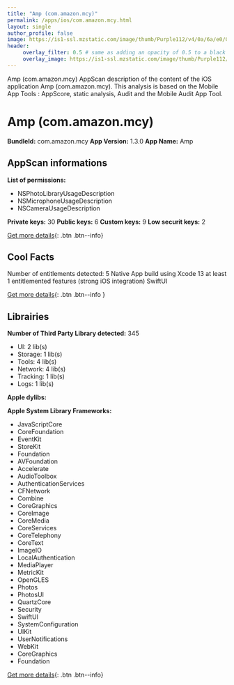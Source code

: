 ```yaml
---
title: "Amp (com.amazon.mcy)"
permalink: /apps/ios/com.amazon.mcy.html
layout: single
author_profile: false
image: https://is1-ssl.mzstatic.com/image/thumb/Purple112/v4/0a/6a/e0/0a6ae09a-8745-48a9-2146-0ad9a9d86ed4/AppIcon-1x_U007emarketing-0-10-0-85-220.png/512x512bb.jpg
header: 
     overlay_filter: 0.5 # same as adding an opacity of 0.5 to a black background
     overlay_image: https://is1-ssl.mzstatic.com/image/thumb/Purple112/v4/0a/6a/e0/0a6ae09a-8745-48a9-2146-0ad9a9d86ed4/AppIcon-1x_U007emarketing-0-10-0-85-220.png/512x512bb.jpg
---
```

Amp (com.amazon.mcy) AppScan description of the content of the iOS application Amp (com.amazon.mcy). This analysis is based on the Mobile App Tools : AppScore, static analysis, Audit and the Mobile Audit App Tool.

# Amp (com.amazon.mcy)

**BundleId:** com.amazon.mcy
**App Version:** 1.3.0
**App Name:** Amp


## AppScan informations 

**List of permissions:** 
- NSPhotoLibraryUsageDescription
- NSMicrophoneUsageDescription
- NSCameraUsageDescription
  
  
**Private keys:** 30
**Public keys:** 6
**Custom keys:** 9
**Low securit keys:** 2
  
[Get more details](/pricing.html){: .btn .btn--info}

## Cool Facts

Number of entitlements detected: 5
Native App
build using Xcode 13
at least 1 entitlemented features (strong iOS integration)
SwiftUI
  
[Get more details](/pricing.html){: .btn .btn--info }

## Librairies 
**Number of Third Party Library detected:** 345
- UI: 2 lib(s)
- Storage: 1 lib(s)
- Tools: 4 lib(s)
- Network: 4 lib(s)
- Tracking: 1 lib(s)
- Logs: 1 lib(s)


**Apple dylibs:**


**Apple System Library Frameworks:**
- JavaScriptCore
- CoreFoundation
- EventKit
- StoreKit
- Foundation
- AVFoundation
- Accelerate
- AudioToolbox
- AuthenticationServices
- CFNetwork
- Combine
- CoreGraphics
- CoreImage
- CoreMedia
- CoreServices
- CoreTelephony
- CoreText
- ImageIO
- LocalAuthentication
- MediaPlayer
- MetricKit
- OpenGLES
- Photos
- PhotosUI
- QuartzCore
- Security
- SwiftUI
- SystemConfiguration
- UIKit
- UserNotifications
- WebKit
- CoreGraphics
- Foundation


  
[Get more details](/pricing.html){: .btn .btn--info}

